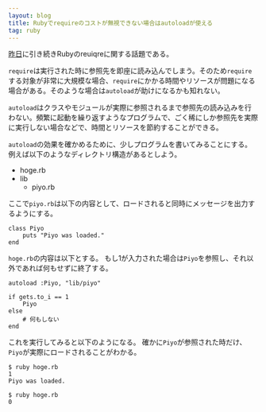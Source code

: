 ```yaml
---
layout: blog
title: Rubyでrequireのコストが無視できない場合はautoloadが使える
tag: ruby
---
```




[昨日](http://www.xmisao.com/2013/11/21/ruby-require-relative.html)に引き続きRubyのreuiqreに関する話題である。

`require`は実行された時に参照先を即座に読み込んでしまう。そのため`require`する対象が非常に大規模な場合、`require`にかかる時間やリソースが問題になる場合がある。そのような場合は`autoload`が助けになるかも知れない。

`autoload`はクラスやモジュールが実際に参照されるまで参照先の読み込みを行わない。頻繁に起動を繰り返すようなプログラムで、ごく稀にしか参照先を実際に実行しない場合などで、時間とリソースを節約することができる。

`autoload`の効果を確かめるために、少しプログラムを書いてみることにする。例えば以下のようなディレクトリ構造があるとしよう。

- hoge.rb
- lib
  - piyo.rb

ここで`piyo.rb`は以下の内容として、ロードされると同時にメッセージを出力するようにする。

~~~~
class Piyo
	puts "Piyo was loaded."
end
~~~~

`hoge.rb`の内容は以下とする。
もし1が入力された場合は`Piyo`を参照し、それ以外であれば何もせずに終了する。

~~~~
autoload :Piyo, "lib/piyo"

if gets.to_i == 1
	Piyo
else
	# 何もしない
end
~~~~

これを実行してみると以下のようになる。
確かに`Piyo`が参照された時だけ、`Piyo`が実際にロードされることがわかる。

~~~~
$ ruby hoge.rb
1
Piyo was loaded.
~~~~

~~~~
$ ruby hoge.rb
0
~~~~

